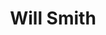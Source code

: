 ---
pid: mx245
title: Will Smith
location_transcription: West Phila High School
coordinates: "[-75.219383138452, 39.958339575004]"
zipcode: '19143'
gen_neighborhood: West Philadelphia
neighborhood: University City
outside_phl: 
age: '35'
age_range: 30-39
instagram: 
image_file_name: mx_245.jpg
proposal_transcription: West Phila High School
topic: Person,History,Pop Culture
topic_summary: 0, 0, 0, 0
type: Sculpture Statue
keywords_other: 
credit: Trey
image_labels: Figure with a hat
twitter: 
facebook: 
permalink: "/monuments/mx245/"
layout: item-page
---